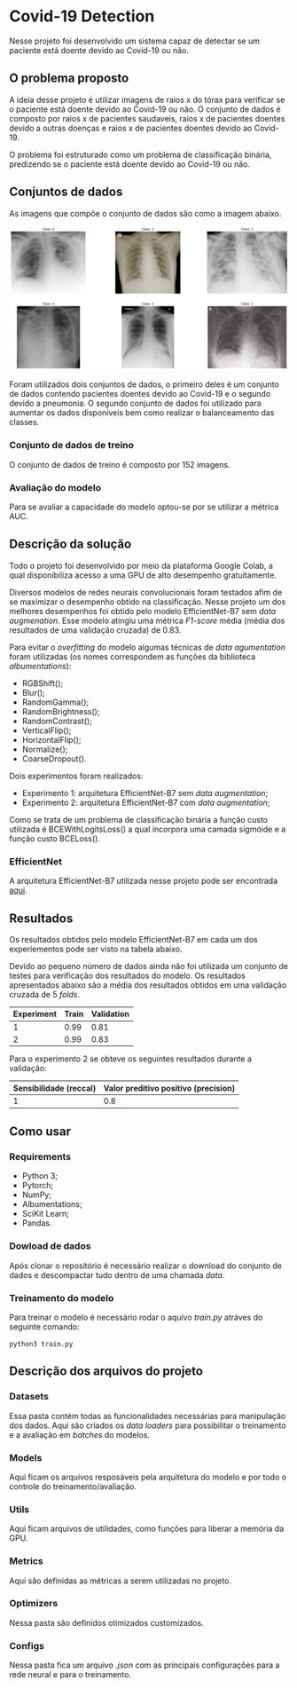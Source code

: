 # Covid-19 Detection

Nesse projeto foi desenvolvido um sistema capaz de detectar se um paciente está doente devido ao Covid-19 ou não.

## O problema proposto

A ideia desse projeto é utilizar imagens de raios x do tórax para verificar se o paciente está doente devido ao Covid-19 ou não. O conjunto de dados é composto por raios x de pacientes saudaveis, raios x de pacientes doentes devido a outras doenças e raios x de pacientes doentes devido ao Covid-19.

O problema foi estruturado como um problema de classificação binária, predizendo se o paciente está doente devido ao Covid-19 ou não.

## Conjuntos de dados

As imagens que compõe o conjunto de dados são como a imagem abaixo.

![image](images/example.png)

Foram utilizados dois conjuntos de dados, o primeiro deles é um conjunto de dados contendo pacientes doentes devido ao Covid-19 e o segundo devido a pneumonia. O segundo conjunto de dados foi utilizado para aumentar os dados disponíveis bem como realizar o balanceamento das classes.

### Conjunto de dados de treino

O conjunto de dados de treino é composto por 152 imagens.

### Avaliação do modelo

Para se avaliar a capacidade do modelo optou-se por se utilizar a métrica AUC.

## Descrição da solução

Todo o projeto foi desenvolvido por meio da plataforma Google Colab, a qual disponibiliza acesso a uma GPU de alto desempenho gratuitamente.

Diversos modelos de redes neurais convolucionais foram testados afim de se maximizar o desempenho obtido na classificação. Nesse projeto um dos melhores desempenhos foi obtido pelo modelo EfficientNet-B7 sem *data augmenation*. Esse modelo atingiu uma métrica *F1-score* média (média dos resultados de uma validação cruzada) de 0.83.

Para evitar o *overfitting* do modelo algumas técnicas de *data agumentation* foram utilizadas (os nomes correspondem as funções da biblioteca *albumentations*):

- RGBShift();
- Blur();
- RandomGamma();
- RandomBrightness();
- RandomContrast();
- VerticalFlip();
- HorizontalFlip();
- Normalize();
- CoarseDropout().

Dois experimentos foram realizados:

- Experimento 1: arquitetura EfficientNet-B7 sem *data augmentation*;
- Experimento 2: arquitetura EfficientNet-B7 com *data augmentation*;

Como se trata de um problema de classificação binária a função custo utilizada é BCEWithLogitsLoss() a qual incorpora uma camada sigmóide e a função custo BCELoss().	

### EfficientNet

A arquitetura EfficientNet-B7 utilizada nesse projeto pode ser encontrada [aqui](https://github.com/lukemelas/EfficientNet-PyTorch).

## Resultados

Os resultados obtidos pelo modelo EfficientNet-B7 em cada um dos experiementos pode ser visto na tabela abaixo.

Devido ao pequeno número de dados ainda não foi utilizada um conjunto de testes para verificação dos resultados do modelo. Os resultados apresentados abaixo são a média dos resultados obtidos em uma validação cruzada de 5 *folds*.

| Experiment | Train | Validation |
|------------|-------|------------|
| 1          | 0.99  | 0.81       |
| 2          | 0.99  | 0.83       |

Para o experimento 2 se obteve os seguintes resultados durante a validação:

| Sensibilidade (reccal) | Valor preditivo positivo (precision) | 
|------------|-------|
| 1          | 0.8  |      

###

## Como usar

### Requirements

- Python 3;
- Pytorch;
- NumPy;
- Albumentations;
- SciKit Learn;
- Pandas.

### Dowload de dados

Após clonar o repositório é necessário realizar o download do conjunto de dados e descompactar tudo dentro de uma chamada *data*.

### Treinamento do modelo

Para treinar o modelo é necessário rodar o aquivo *train.py* atráves do seguinte comando:

```
python3 train.py
```

## Descrição dos arquivos do projeto

### Datasets

Essa pasta contém todas as funcionalidades necessárias para manipulação dos dados. Aqui são criados os *data loaders* para possibilitar o treinamento e a avaliação em *batches* do modelos.

### Models

Aqui ficam os arquivos resposáveis pela arquitetura do modelo e por todo o controle do treinamento/avaliação.

### Utils

Aqui ficam arquivos de utilidades, como funções para liberar a memória da GPU.

### Metrics

Aqui são definidas as métricas a serem utilizadas no projeto.

### Optimizers

Nessa pasta são definidos otimizados customizados.

### Configs

Nessa pasta fica um arquivo *.json* com as principais configurações para a rede neural e para o treinamento.


